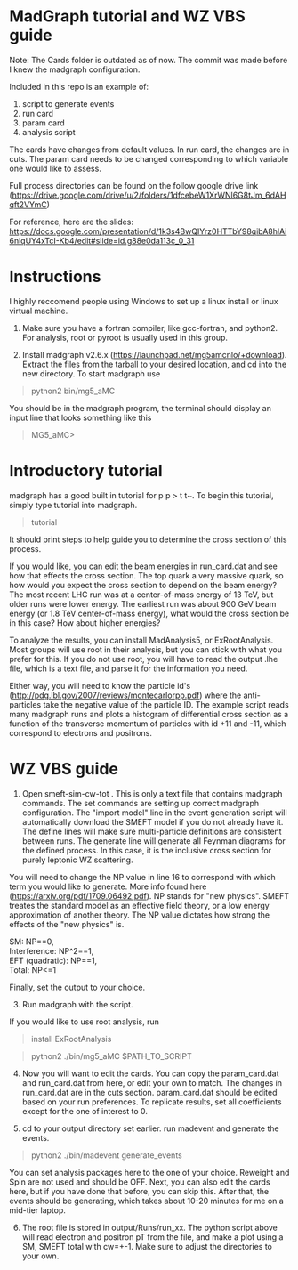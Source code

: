 # MadGraph tutorial and WZ VBS guide

Note: The Cards folder is outdated as of now. The commit was made before I knew the madgraph configuration.

Included in this repo is an example of:
1. script to generate events
2. run card
3. param card
4. analysis script

The cards have changes from default values. In run card, the changes are in cuts. The param card needs to be changed corresponding to which variable one would like to assess.

Full process directories can be found on the follow google drive link (https://drive.google.com/drive/u/2/folders/1dfcebeW1XrWNl6G8tJm_6dAHqft2VYmC)

For reference, here are the slides: https://docs.google.com/presentation/d/1k3s4BwQIYrz0HTTbY98qibA8hlAi6nlqUY4xTcI-Kb4/edit#slide=id.g88e0da113c_0_31

# Instructions

I highly reccomend people using Windows to set up a linux install or linux virtual machine. 

1. Make sure you have a fortran compiler, like gcc-fortran, and python2. For analysis, root or pyroot is usually used in this group.

2. Install madgraph v2.6.x (https://launchpad.net/mg5amcnlo/+download). Extract the files from the tarball to your desired location, and cd into the new directory. To start madgraph use

> python2 bin/mg5_aMC

You should be in the madgraph program, the terminal should display an input line that looks something like this

> MG5_aMC>

# Introductory tutorial

madgraph has a good built in tutorial for p p > t t~. To begin this tutorial, simply type tutorial into madgraph.

> tutorial

It should print steps to help guide you to determine the cross section of this process.

If you would like, you can edit the beam energies in run_card.dat and see how that effects the cross section. The top quark a very massive quark, so how would you expect the cross section to depend on the beam energy? The most recent LHC run was at a center-of-mass energy of 13 TeV, but older runs were lower energy. The earliest run was about 900 GeV beam energy (or 1.8 TeV center-of-mass energy), what would the cross section be in this case? How about higher energies?

To analyze the results, you can install MadAnalysis5, or ExRootAnalysis. Most groups will use root in their analysis, but you can stick with what you prefer for this. If you do not use root, you will have to read the output .lhe file, which is a text file, and parse it for the information you need.

Either way, you will need to know the particle id's (http://pdg.lbl.gov/2007/reviews/montecarlorpp.pdf) where the anti-particles take the negative value of the particle ID. The example script reads many madgraph runs and plots a histogram of differential cross section as a function of the transverse momentum of particles with id +11 and -11, which correspond to electrons and positrons.

# WZ VBS guide

1. Open smeft-sim-cw-tot . This is only a text file that contains madgraph commands. The set commands are setting up correct madgraph configuration. The "import model" line in the event generation script will automatically download the SMEFT model if you do not already have it. The define lines will make sure multi-particle definitions are consistent between runs. The generate line will generate all Feynman diagrams for the defined process. In this case, it is the inclusive cross section for purely leptonic WZ scattering. 

You will need to change the NP value in line 16 to correspond with which term you would like to generate. More info found here (https://arxiv.org/pdf/1709.06492.pdf). NP stands for "new physics". SMEFT treates the standard model as an effective field theory, or a low energy approximation of another theory. The NP value dictates how strong the effects of the "new physics" is.

SM: NP==0,  
Interference: NP^2==1,  
EFT (quadratic): NP==1,  
Total: NP<=1

Finally, set the output to your choice.

3. Run madgraph with the script.

If you would like to use root analysis, run

> install ExRootAnalysis

> python2 ./bin/mg5_aMC $PATH_TO_SCRIPT

4. Now you will want to edit the cards. You can copy the param_card.dat and run_card.dat from here, or edit your own to match. The changes in run_card.dat are in the cuts section. param_card.dat should be edited based on your run preferences. To replicate results, set all coefficients except for the one of interest to 0.

5. cd to your output directory set earlier. run madevent and generate the events.

> python2 ./bin/madevent
> generate_events

You can set analysis packages here to the one of your choice. Reweight and Spin are not used and should be OFF. Next, you can also edit the cards here, but if you have done that before, you can skip this. After that, the events should be generating, which takes about 10-20 minutes for me on a mid-tier laptop.

6. The root file is stored in output/Runs/run_xx. The python script above will read electron and positron pT from the file, and make a plot using a SM, SMEFT total with cw=+-1. Make sure to adjust the directories to your own.
